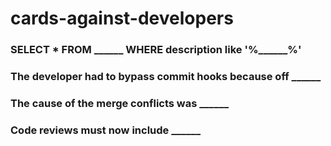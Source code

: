 # cards-against-developers

### SELECT * FROM ______ WHERE description like '%______%'
### The developer had to bypass commit hooks because off ______
### The cause of the merge conflicts was ______
### Code reviews must now include ______
